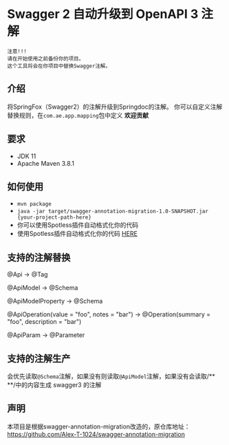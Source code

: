 # Swagger 2 自动升级到 OpenAPI 3 注解

```
注意!!!
请在开始使用之前备份你的项目。
这个工具将会在你项目中替换Swagger注解。
```

## 介绍

将SpringFox（Swagger2）的注解升级到Springdoc的注解。
你可以自定义注解替换规则，在`com.ae.app.mapping`包中定义
**欢迎贡献**

## 要求
- JDK 11
- Apache Maven 3.8.1

## 如何使用
- `mvn package`
- `java -jar target/swagger-annotation-migration-1.0-SNAPSHOT.jar {your-project-path-here}`
- 你可以使用Spotless插件自动格式化你的代码
- 使用Spotless插件自动格式化你的代码 [HERE](https://github.com/diffplug/spotless/tree/main/plugin-maven)

## 支持的注解替换
@Api → @Tag

@ApiModel → @Schema

@ApiModelProperty → @Schema

@ApiOperation(value = "foo", notes = "bar") → @Operation(summary = "foo", description = "bar")

@ApiParam → @Parameter

## 支持的注解生产
会优先读取`@Schema`注解，如果没有则读取`@ApiModel`注解，如果没有会读取/** **/中的内容生成 swagger3 的注解

## 声明
本项目是根据swagger-annotation-migration改造的，原仓库地址：https://github.com/Alex-T-1024/swagger-annotation-migration